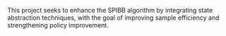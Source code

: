 This project seeks to enhance the SPIBB algorithm by integrating state abstraction techniques, with the goal of improving sample efficiency and strengthening policy improvement.
